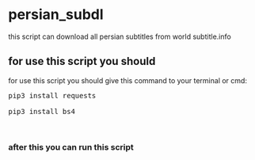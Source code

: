 # persian_subdl
this script can download all persian subtitles from  world subtitle.info
<h2>
  for use this script you should
</h2>
for use this script you should give this command to your terminal or cmd:
<br>
<pre>
pip3 install requests<br>
pip3 install bs4
</pre>
<br>
<h3>after this you can run this script
</h3>
